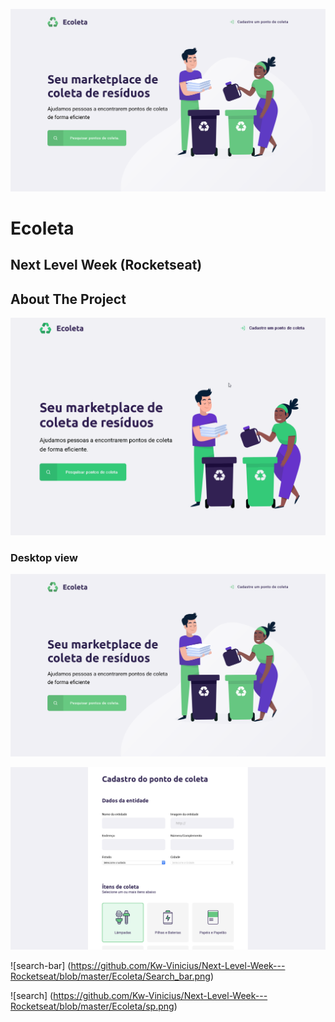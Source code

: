 ![home](https://github.com/Kw-Vinicius/Next-Level-Week---Rocketseat/blob/master/Ecoleta/home.png)

# Ecoleta
## Next Level Week (Rocketseat)
## About The Project

![gif](https://github.com/Kw-Vinicius/Next-Level-Week---Rocketseat/blob/master/Ecoleta/Ecoleta.gif)

### Desktop view
![home](https://github.com/Kw-Vinicius/Next-Level-Week---Rocketseat/blob/master/Ecoleta/home.png)

![create-point](https://github.com/Kw-Vinicius/Next-Level-Week---Rocketseat/blob/master/Ecoleta/Create-point.png)

![search-bar] (https://github.com/Kw-Vinicius/Next-Level-Week---Rocketseat/blob/master/Ecoleta/Search_bar.png)

![search] (https://github.com/Kw-Vinicius/Next-Level-Week---Rocketseat/blob/master/Ecoleta/sp.png)
